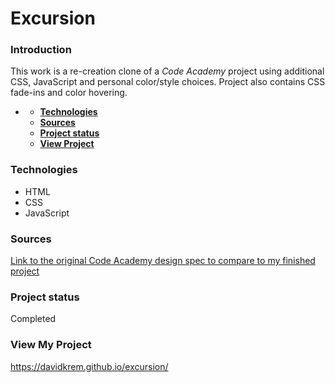# **Excursion**

### **Introduction**
This work is a re-creation clone of a *Code Academy* project using additional CSS, JavaScript and personal color/style choices. Project also contains CSS fade-ins and color hovering. 
- [](#)

    - [**Technologies**](#technologies)
    - [**Sources**](#sources)
    - [**Project status**](#project-status)
    - [**View Project**](#other-information)

### **Technologies**

- HTML
- CSS
- JavaScript
  
### **Sources**
[Link to the original Code Academy design spec to compare to my finished project](https://content.codecademy.com/programs/freelance-one/excursion/mocks/excursion_redline.png)

  
### **Project status**
Completed

### **View My Project**
https://davidkrem.github.io/excursion/

